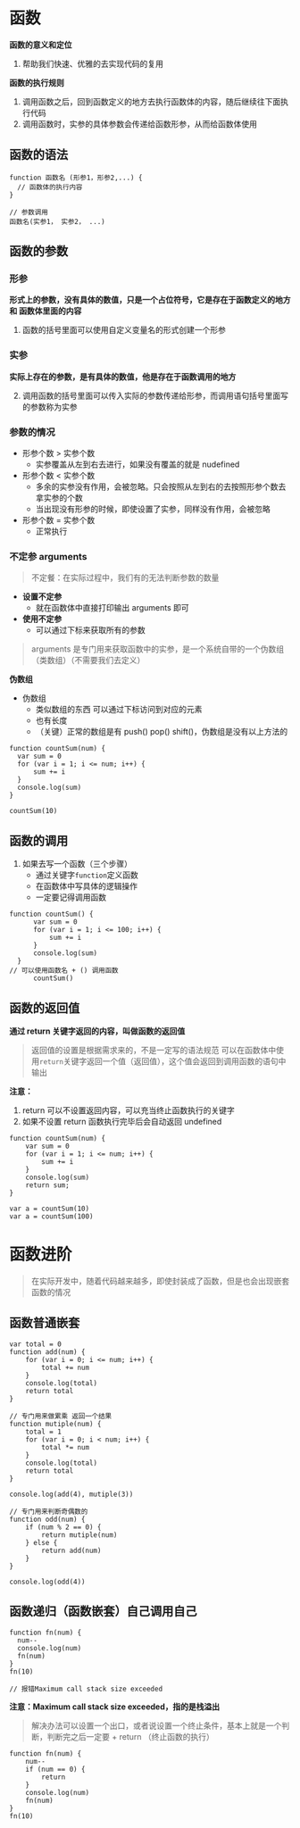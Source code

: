 # 函数

**函数的意义和定位**

1. 帮助我们快速、优雅的去实现代码的复用

**函数的执行规则**

1. 调用函数之后，回到函数定义的地方去执行函数体的内容，随后继续往下面执行代码
2. 调用函数时，实参的具体参数会传递给函数形参，从而给函数体使用

## 函数的语法

```
function 函数名 (形参1，形参2,...) {
  // 函数体的执行内容
}

// 参数调用
函数名(实参1， 实参2， ...)
```

## 函数的参数

### 形参

**形式上的参数，没有具体的数值，只是一个占位符号，它是存在于函数定义的地方 和 函数体里面的内容**

1. 函数的括号里面可以使用自定义变量名的形式创建一个形参

### 实参

**实际上存在的参数，是有具体的数值，他是存在于函数调用的地方**

2. 调用函数的括号里面可以传入实际的参数传递给形参，而调用语句括号里面写的参数称为实参

### 参数的情况

-   形参个数 > 实参个数
    -   实参覆盖从左到右去进行，如果没有覆盖的就是 nudefined
-   形参个数 < 实参个数
    -   多余的实参没有作用，会被忽略。只会按照从左到右的去按照形参个数去拿实参的个数
    -   当出现没有形参的时候，即使设置了实参，同样没有作用，会被忽略
-   形参个数 = 实参个数
    -   正常执行

### 不定参 arguments

> 不定餐：在实际过程中，我们有的无法判断参数的数量

-   **设置不定参**
    -   就在函数体中直接打印输出 arguments 即可
-   **使用不定参**
    -   可以通过下标来获取所有的参数

> arguments 是专门用来获取函数中的实参，是一个系统自带的一个伪数组（类数组）（不需要我们去定义）

**伪数组**

-   伪数组
    -   类似数组的东西 可以通过下标访问到对应的元素
    -   也有长度
    -   （关键）正常的数组是有 push() pop() shift()，伪数组是没有以上方法的

```
function countSum(num) {
  var sum = 0
  for (var i = 1; i <= num; i++) {
      sum += i
  }
  console.log(sum)
}

countSum(10)
```

## 函数的调用

1. 如果去写一个函数（三个步骤）
    - 通过关键字`function`定义函数
    - 在函数体中写具体的逻辑操作
    - 一定要记得调用函数

```
function countSum() {
      var sum = 0
      for (var i = 1; i <= 100; i++) {
          sum += i
      }
      console.log(sum)
  }
// 可以使用函数名 + () 调用函数
      countSum()
```

## 函数的返回值

**通过 return 关键字返回的内容，叫做函数的返回值**

> 返回值的设置是根据需求来的，不是一定写的语法规范
> 可以在函数体中使用`return`关键字返回一个值（返回值），这个值会返回到调用函数的语句中输出

**注意：**

1. return 可以不设置返回内容，可以充当终止函数执行的关键字
2. 如果不设置 return 函数执行完毕后会自动返回 undefined

```
function countSum(num) {
    var sum = 0
    for (var i = 1; i <= num; i++) {
        sum += i
    }
    console.log(sum)
    return sum;
}

var a = countSum(10)
var a = countSum(100)
```

# 函数进阶

> 在实际开发中，随着代码越来越多，即使封装成了函数，但是也会出现嵌套函数的情况

## 函数普通嵌套

```
var total = 0
function add(num) {
    for (var i = 0; i <= num; i++) {
        total += num
    }
    console.log(total)
    return total
}

// 专门用来做累乘 返回一个结果
function mutiple(num) {
    total = 1
    for (var i = 0; i < num; i++) {
        total *= num
    }
    console.log(total)
    return total
}

console.log(add(4), mutiple(3))

// 专门用来判断奇偶数的
function odd(num) {
    if (num % 2 == 0) {
        return mutiple(num)
    } else {
        return add(num)
    }
}

console.log(odd(4))
```

## 函数递归（函数嵌套）自己调用自己

```
function fn(num) {
  num--
  console.log(num)
  fn(num)
}
fn(10)

// 报错Maximum call stack size exceeded
```

**注意：Maximum call stack size exceeded，指的是栈溢出**

> 解决办法可以设置一个出口，或者说设置一个终止条件，基本上就是一个判断，判断完之后一定要 + return （终止函数的执行）

```
function fn(num) {
    num--
    if (num == 0) {
        return
    }
    console.log(num)
    fn(num)
}
fn(10)
```
